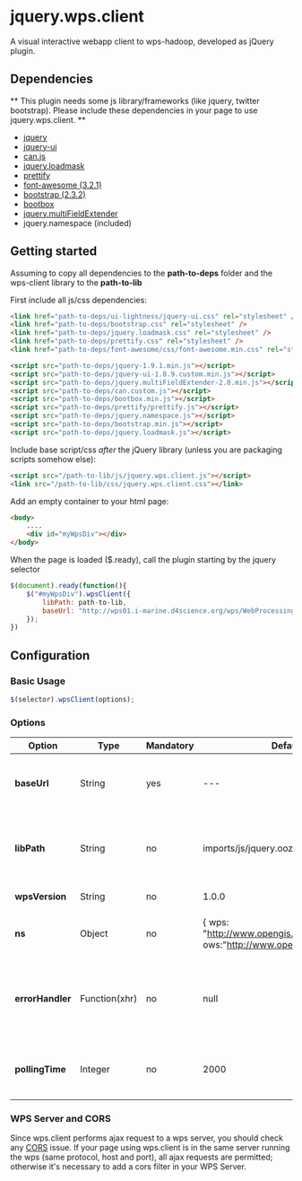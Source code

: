 jquery.wps.client
==

A visual interactive webapp client to wps-hadoop, developed as jQuery plugin.

## Dependencies
** This plugin needs some js library/frameworks (like jquery, twitter bootstrap). Please include these dependencies in your page to use jquery.wps.client. **
- [jquery](http://jquery.com)
- [jquery-ui](https://jqueryui.com/)
- [can.js](http://canjs.com)
- [jquery.loadmask](https://code.google.com/p/jquery-loadmask)
- [prettify](http://google-code-prettify.googlecode.com/svn/trunk/README.html)
- [font-awesome (3.2.1)](http://fortawesome.github.io/Font-Awesome/3.2.1/)
- [bootstrap (2.3.2)](http://getbootstrap.com/2.3.2/)
- [bootbox](http://bootboxjs.com/)
- [jquery.multiFieldExtender](http://ymcaeastbay.org/js/jquery/jquery.multiFieldExtender-2.0.js)
- jquery.namespace (included)


## Getting started

Assuming to copy all dependencies to the **path-to-deps** folder and the wps-client library to the **path-to-lib** 

First include all js/css dependencies:
```html
<link href="path-to-deps/ui-lightness/jquery-ui.css" rel="stylesheet" />
<link href="path-to-deps/bootstrap.css" rel="stylesheet" />
<link href="path-to-deps/jquery.loadmask.css" rel="stylesheet" />
<link href="path-to-deps/prettify.css" rel="stylesheet" />
<link href="path-to-deps/font-awesome/css/font-awesome.min.css" rel="stylesheet" />

<script src="path-to-deps/jquery-1.9.1.min.js"></script>
<script src="path-to-deps/jquery-ui-1.8.9.custom.min.js"></script>
<script src="path-to-deps/jquery.multiFieldExtender-2.0.min.js"></script>
<script src="path-to-deps/can.custom.js"></script>
<script src="path-to-deps/bootbox.min.js"></script>
<script src="path-to-deps/prettify/prettify.js"></script>
<script src="path-to-deps/jquery.namespace.js"></script>
<script src="path-to-deps/bootstrap.min.js"></script>
<script src="path-to-deps/jquery.loadmask.js"></script>
```

Include base script/css *after* the jQuery library (unless you are packaging scripts somehow else):

```html
<script src="/path-to-lib/js/jquery.wps.client.js"></script>
<link src="/path-to-lib/css/jquery.wps.client.css"></link>
```

Add an empty container to your html page:
```html
<body>
    ....
    <div id="myWpsDiv"></div>
</body>
```

When the page is loaded ($.ready), call the plugin starting by the jquery selector
```javascript
$(document).ready(function(){
    $("#myWpsDiv").wpsClient({
        libPath: path-to-lib,
        baseUrl: "http://wps01.i-marine.d4science.org/wps/WebProcessingService",
    });
})
```

## Configuration

### Basic Usage
```javascript
$(selector).wpsClient(options);
```
### Options

| Option           | Type       | Mandatory | Default          | Description     |
| ---------------- | ---------- | --------- | ---------------- | --------------: |
| **baseUrl**      | String     | yes       | ---              | The base wps url (without "?" and parameters) |
| **libPath**      | String     | no        | imports/js/jquery.oozie | The path where to reach the library (absolute or relative) |
| **wpsVersion**   | String     | no        | 1.0.0            | The wps version |
| **ns**           | Object     | no        | { wps: "http://www.opengis.net/wps/1.0.0", ows:"http://www.opengis.net/ows/1.1"} | The wps and ows namespace urls |
| **errorHandler** | Function(xhr) | no     | null             | The callback handler when some ajax server request goes bad |
| **pollingTime**  | Integer    | no        | 2000             | The polling time to check jobs status (in ms)

### WPS Server and CORS
Since wps.client performs ajax request to a wps server, you should check any [CORS](https://developer.mozilla.org/en-US/docs/HTTP/Access_control_CORS) issue. If your page using wps.client is in the same server running the wps (same protocol, host and port), all ajax requests are permitted; otherwise it's necessary to add a cors filter in your WPS Server.
